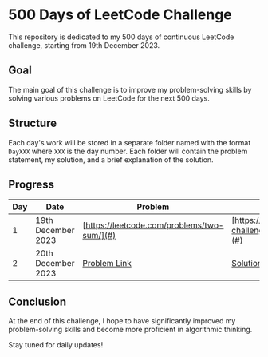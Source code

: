 # 500 Days of LeetCode Challenge

This repository is dedicated to my 500 days of continuous LeetCode challenge, starting from 19th December 2023.

## Goal

The main goal of this challenge is to improve my problem-solving skills by solving various problems on LeetCode for the next 500 days.

## Structure

Each day's work will be stored in a separate folder named with the format `DayXXX` where `XXX` is the day number. Each folder will contain the problem statement, my solution, and a brief explanation of the solution.

## Progress

| Day | Date | Problem | Solution |
| --- | ---- | ----- | -------- |
| 1   | 19th December 2023 | [https://leetcode.com/problems/two-sum/](#) | [https://github.com/silahpapa/leetcode-challenges/blob/main/day-1/index.php](#) |
| 2   | 20th December 2023 | [Problem Link](#) | [Solution Link](#) |
## Conclusion

At the end of this challenge, I hope to have significantly improved my problem-solving skills and become more proficient in algorithmic thinking.

Stay tuned for daily updates!

